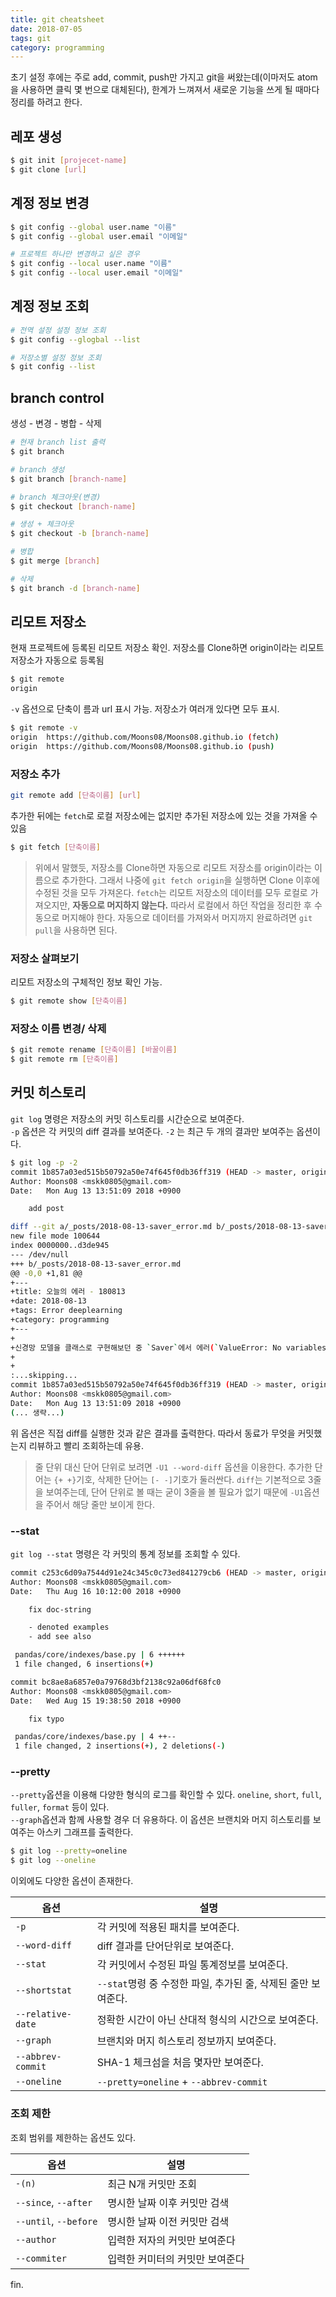 ```yaml
---
title: git cheatsheet
date: 2018-07-05
tags: git
category: programming
---
```


초기 설정 후에는 주로 add, commit, push만 가지고 git을 써왔는데(이마저도 atom을 사용하면 클릭 몇 번으로 대체된다), 한계가 느껴져서 새로운 기능을 쓰게 될 때마다 정리를 하려고 한다.

## 레포 생성
```bash
$ git init [projecet-name]
$ git clone [url]
```

## 계정 정보 변경

```bash
$ git config --global user.name "이름"
$ git config --global user.email "이메일"

# 프로젝트 하나만 변경하고 싶은 경우
$ git config --local user.name "이름"
$ git config --local user.email "이메일"
```

## 계정 정보 조회
```bash
# 전역 설정 설정 정보 조회
$ git config --glogbal --list

# 저장소별 설정 정보 조회
$ git config --list
```

## branch control
생성 - 변경 - 병합 - 삭제

```bash
# 현재 branch list 출력
$ git branch

# branch 생성
$ git branch [branch-name]

# branch 체크아웃(변경)
$ git checkout [branch-name]

# 생성 + 체크아웃
$ git checkout -b [branch-name]

# 병합
$ git merge [branch]

# 삭제
$ git branch -d [branch-name]
```

## 리모트 저장소

현재 프로젝트에 등록된 리모트 저장소 확인. 저장소를 Clone하면 origin이라는 리모트 저장소가 자동으로 등록됨<br>

```bash
$ git remote
origin
```

`-v` 옵션으로 단축이 름과 url 표시 가능. 저장소가 여러개 있다면 모두 표시.<br>

```bash
$ git remote -v
origin	https://github.com/Moons08/Moons08.github.io (fetch)
origin	https://github.com/Moons08/Moons08.github.io (push)
```

### 저장소 추가

```bash
git remote add [단축이름] [url]
```

추가한 뒤에는 `fetch`로 로컬 저장소에는 없지만 추가된 저장소에 있는 것을 가져올 수 있음

```bash
$ git fetch [단축이름]
```

> 위에서 말했듯, 저장소를 Clone하면 자동으로 리모트 저장소를 origin이라는 이름으로 추가한다. 그래서 나중에 `git fetch origin`을 실행하면 Clone 이후에 수정된 것을 모두 가져온다. `fetch`는 리모트 저장소의 데이터를 모두 로컬로 가져오지만, **자동으로 머지하지 않는다.** 따라서 로컬에서 하던 작업을 정리한 후 수동으로 머지해야 한다. 자동으로 데이터를 가져와서 머지까지 완료하려면 `git pull`을 사용하면 된다.

### 저장소 살펴보기
리모트 저장소의 구체적인 정보 확인 가능.

```bash
$ git remote show [단축이름]
```
### 저장소 이름 변경/ 삭제

```bash
$ git remote rename [단축이름] [바꿀이름]
$ git remote rm [단축이름]
```

## 커밋 히스토리

`git log` 명령은 저장소의 커밋 히스토리를 시간순으로 보여준다.<br>
`-p` 옵션은 각 커밋의 diff 결과를 보여준다. `-2` 는 최근 두 개의 결과만 보여주는 옵션이다.

```bash
$ git log -p -2
commit 1b857a03ed515b50792a50e74f645f0db36ff319 (HEAD -> master, origin/master)
Author: Moons08 <mskk0805@gmail.com>
Date:   Mon Aug 13 13:51:09 2018 +0900

    add post

diff --git a/_posts/2018-08-13-saver_error.md b/_posts/2018-08-13-saver_error.md
new file mode 100644
index 0000000..d3de945
--- /dev/null
+++ b/_posts/2018-08-13-saver_error.md
@@ -0,0 +1,81 @@
+---
+title: 오늘의 에러 - 180813
+date: 2018-08-13
+tags: Error deeplearning
+category: programming
+---
+
+신경망 모델을 클래스로 구현해보던 중 `Saver`에서 에러(`ValueError: No variables to save`)가 발생했다.
+
+
:...skipping...
commit 1b857a03ed515b50792a50e74f645f0db36ff319 (HEAD -> master, origin/master)
Author: Moons08 <mskk0805@gmail.com>
Date:   Mon Aug 13 13:51:09 2018 +0900
(... 생략...)
```

위 옵션은 직접 diff를 실행한 것과 같은 결과를 출력한다. 따라서 동료가 무엇을 커밋했는지 리뷰하고 빨리 조회하는데 유용. <br>
>줄 단위 대신 단어 단위로 보려면 `-U1 --word-diff` 옵션을 이용한다. 추가한 단어는 `{+ +}`기호, 삭제한 단어는 `[- -]`기호가 둘러싼다. `diff`는 기본적으로 3줄을 보여주는데, 단어 단위로 볼 때는 굳이 3줄을 볼 필요가 없기 때문에 `-U1`옵션을 주어서 해당 줄만 보이게 한다.

### --stat
`git log --stat` 명령은 각 커밋의 통계 정보를 조회할 수 있다.

```bash
commit c253c6d09a7544d91e24c345c0c73ed841279cb6 (HEAD -> master, origin/master, origin/HEAD)
Author: Moons08 <mskk0805@gmail.com>
Date:   Thu Aug 16 10:12:00 2018 +0900

    fix doc-string

    - denoted examples
    - add see also

 pandas/core/indexes/base.py | 6 ++++++
 1 file changed, 6 insertions(+)

commit bc8ae8a6857e0a79768d3bf2138c92a06df68fc0
Author: Moons08 <mskk0805@gmail.com>
Date:   Wed Aug 15 19:38:50 2018 +0900

    fix typo

 pandas/core/indexes/base.py | 4 ++--
 1 file changed, 2 insertions(+), 2 deletions(-)
```

### --pretty
`--pretty`옵션을 이용해 다양한 형식의 로그를 확인할 수 있다. `oneline`, `short`, `full`, `fuller`, `format` 등이 있다. <br>
`--graph`옵션과 함께 사용할 경우 더 유용하다. 이 옵션은 브랜치와 머지 히스토리를 보여주는 아스키 그래프를 출력한다.

```bash
$ git log --pretty=oneline
$ git log --oneline
```

이외에도 다양한 옵션이 존재한다.

|옵션|설명|
|---|---|
|`-p`|각 커밋에 적용된 패치를 보여준다.|
|`--word-diff`|diff 결과를 단어단위로 보여준다.|
|`--stat`| 각 커밋에서 수정된 파일 통계정보를 보여준다.|
|`--shortstat`| `--stat`명령 중 수정한 파일, 추가된 줄, 삭제된 줄만 보여준다.|
|`--relative-date`| 정확한 시간이 아닌 산대적 형식의 시간으로 보여준다.|
|`--graph`| 브랜치와 머지 히스토리 정보까지 보여준다.|
|`--abbrev-commit`| SHA-1 체크섬을 처음 몇자만 보여준다.|
|`--oneline`| `--pretty=oneline` + `--abbrev-commit`|



### 조회 제한
조회 범위를 제한하는 옵션도 있다.

|옵션|설명|
|-|-|
|`-(n)`|최근 N개 커밋만 조회|
|`--since`, `--after`|명시한 날짜 이후 커밋만 검색|
|`--until`, `--before`|명시한 날짜 이전 커밋만 검색|
|`--author`| 입력한 저자의 커밋만 보여준다|
|`--commiter`| 입력한 커미터의 커밋만 보여준다|


fin.
